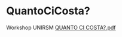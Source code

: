 # QuantoCiCosta?
Workshop UNIRSM
[QUANTO CI COSTA?.pdf](https://github.com/ariannater/QuantoCiCosta-/files/11147934/QUANTO.CI.COSTA.pdf)
